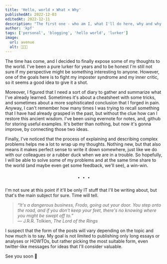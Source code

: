 ```yaml
---
title: 'Hello, world × What × Why'
publishedAt: 2022-12-03
editedAt: 2022-12-11
description: "The first one - who am I, what I'll do here, why and why so late"
author: 'kpf'
tags: ['personal', 'blogging', 'hello world', 'lurker']
image:
  url: avenue
  alt: 🧳🧳🧳
---
```


The time has come, and I decided to finally expose some of my thoughts to the world. I've been a pure lurker for years and to be honest I'm still not sure if my
perspective might be something interesting to anyone. However, one of the goals here is to fight my imposter syndrome and my inner critic, so it seems a good
idea to give it a shot.

Moreover, I figured that I need a sort of diary to gather and summarize what I've already learned. Sometimes it's about a cheatsheet with some tricks, and
sometimes about a more sophisticated conclusion that I forged in pain. Anyway, I can't remember how many times I was trying to recall something that I have had
already grasped in the past, but without the clue how can I restore this ancient wisdom. I've been using evernote for notes, and, github for storing useful
examples. It's better than nothing, but now it's gonna improve, by connecting those two ideas.

Finally, I've noticed that the process of explaining and describing complex problems helps me a lot to wrap up my thoughts. Nothing new, but that also means it
makes perfect sense to write it down somewhere, just like we do with our colleagues or a rubber duck when we are in a trouble. So hopefully, I will be able to
solve some of my problems and at the same time share to the world (and maybe even get some feedback, we'll see), a win-win.

<div style="text-align: center; font-size: 2em"> · · · </div>

I'm not sure at this point if it'll be only IT stuff that I'll be writing about, but that's the main subject for sure. Time will tell.

> _“It's a dangerous business, Frodo, going out your door. 
> You step onto the road, and if you don't keep your feet, 
> there's no knowing where you might be swept off to.”_  
> ― J.R.R. Tolkien, _The Lord of the Rings_

I suspect that the form of the posts will vary depending on the topic and how much is to say. My goal is not limited to publishing only long essays or analyses
or HOWTOs, but rather picking the most suitable form, even twitter-like messages for ideas that I'll consider valuable.

See you soon 🖖
